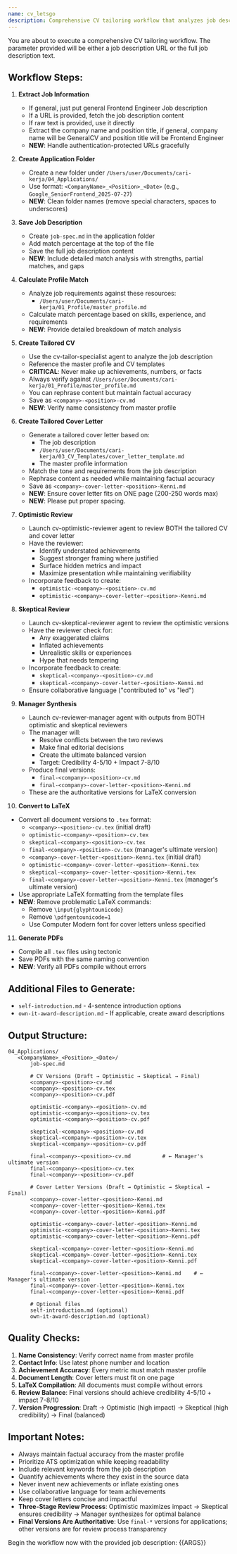 ```yaml
---
name: cv_letsgo
description: Comprehensive CV tailoring workflow that analyzes job descriptions and creates optimized CVs
---
```


You are about to execute a comprehensive CV tailoring workflow. The parameter provided will be either a job description URL or the full job description text.

## Workflow Steps:

1. **Extract Job Information**
   - If general, just put general Frontend Engineer Job description 
   - If a URL is provided, fetch the job description content
   - If raw text is provided, use it directly
   - Extract the company name and position title, if general, company name will be GeneralCV and position title will be Frontend Engineer
   - **NEW**: Handle authentication-protected URLs gracefully

2. **Create Application Folder**
   - Create a new folder under `/Users/user/Documents/cari-kerja/04_Applications/`
   - Use format: `<CompanyName>_<Position>_<Date>` (e.g., `Google_SeniorFrontend_2025-07-27`)
   - **NEW**: Clean folder names (remove special characters, spaces to underscores)

3. **Save Job Description**
   - Create `job-spec.md` in the application folder
   - Add match percentage at the top of the file
   - Save the full job description content
   - **NEW**: Include detailed match analysis with strengths, partial matches, and gaps

4. **Calculate Profile Match**
   - Analyze job requirements against these resources:
     - `/Users/user/Documents/cari-kerja/01_Profile/master_profile.md`
   - Calculate match percentage based on skills, experience, and requirements
   - **NEW**: Provide detailed breakdown of match analysis

5. **Create Tailored CV**
   - Use the cv-tailor-specialist agent to analyze the job description
   - Reference the master profile and CV templates
   - **CRITICAL**: Never make up achievements, numbers, or facts
   - Always verify against `/Users/user/Documents/cari-kerja/01_Profile/master_profile.md`
   - You can rephrase content but maintain factual accuracy
   - Save as `<company>-<position>-cv.md`
   - **NEW**: Verify name consistency from master profile

6. **Create Tailored Cover Letter**
   - Generate a tailored cover letter based on:
     - The job description
     - `/Users/user/Documents/cari-kerja/03_CV_Templates/cover_letter_template.md`
     - The master profile information
   - Match the tone and requirements from the job description
   - Rephrase content as needed while maintaining factual accuracy
   - Save as `<company>-cover-letter-<position>-Kenni.md`
   - **NEW**: Ensure cover letter fits on ONE page (200-250 words max)
   - **NEW**: Please put proper spacing.

7. **Optimistic Review**
   - Launch cv-optimistic-reviewer agent to review BOTH the tailored CV and cover letter
   - Have the reviewer:
     - Identify understated achievements
     - Suggest stronger framing where justified
     - Surface hidden metrics and impact
     - Maximize presentation while maintaining verifiability
   - Incorporate feedback to create:
     - `optimistic-<company>-<position>-cv.md`
     - `optimistic-<company>-cover-letter-<position>-Kenni.md`

8. **Skeptical Review**
   - Launch cv-skeptical-reviewer agent to review the optimistic versions
   - Have the reviewer check for:
     - Any exaggerated claims
     - Inflated achievements
     - Unrealistic skills or experiences
     - Hype that needs tempering
   - Incorporate feedback to create:
     - `skeptical-<company>-<position>-cv.md`
     - `skeptical-<company>-cover-letter-<position>-Kenni.md`
   - Ensure collaborative language ("contributed to" vs "led")

9. **Manager Synthesis**
   - Launch cv-reviewer-manager agent with outputs from BOTH optimistic and skeptical reviewers
   - The manager will:
     - Resolve conflicts between the two reviews
     - Make final editorial decisions
     - Create the ultimate balanced version
     - Target: Credibility 4-5/10 + Impact 7-8/10
   - Produce final versions:
     - `final-<company>-<position>-cv.md`
     - `final-<company>-cover-letter-<position>-Kenni.md`
   - These are the authoritative versions for LaTeX conversion

10. **Convert to LaTeX**
   - Convert all document versions to `.tex` format:
     - `<company>-<position>-cv.tex` (initial draft)
     - `optimistic-<company>-<position>-cv.tex`
     - `skeptical-<company>-<position>-cv.tex`
     - `final-<company>-<position>-cv.tex` (manager's ultimate version)
     - `<company>-cover-letter-<position>-Kenni.tex` (initial draft)
     - `optimistic-<company>-cover-letter-<position>-Kenni.tex`
     - `skeptical-<company>-cover-letter-<position>-Kenni.tex`
     - `final-<company>-cover-letter-<position>-Kenni.tex` (manager's ultimate version)
   - Use appropriate LaTeX formatting from the template files
   - **NEW**: Remove problematic LaTeX commands:
     - Remove `\input{glyphtounicode}`
     - Remove `\pdfgentounicode=1`
     - Use Computer Modern font for cover letters unless specified

11. **Generate PDFs**
   - Compile all `.tex` files using tectonic
   - Save PDFs with the same naming convention
   - **NEW**: Verify all PDFs compile without errors

## Additional Files to Generate:
- `self-introduction.md` - 4-sentence introduction options
- `own-it-award-description.md` - If applicable, create award descriptions

## Output Structure:
```
04_Applications/
   <CompanyName>_<Position>_<Date>/
       job-spec.md

       # CV Versions (Draft → Optimistic → Skeptical → Final)
       <company>-<position>-cv.md
       <company>-<position>-cv.tex
       <company>-<position>-cv.pdf

       optimistic-<company>-<position>-cv.md
       optimistic-<company>-<position>-cv.tex
       optimistic-<company>-<position>-cv.pdf

       skeptical-<company>-<position>-cv.md
       skeptical-<company>-<position>-cv.tex
       skeptical-<company>-<position>-cv.pdf

       final-<company>-<position>-cv.md          # ← Manager's ultimate version
       final-<company>-<position>-cv.tex
       final-<company>-<position>-cv.pdf

       # Cover Letter Versions (Draft → Optimistic → Skeptical → Final)
       <company>-cover-letter-<position>-Kenni.md
       <company>-cover-letter-<position>-Kenni.tex
       <company>-cover-letter-<position>-Kenni.pdf

       optimistic-<company>-cover-letter-<position>-Kenni.md
       optimistic-<company>-cover-letter-<position>-Kenni.tex
       optimistic-<company>-cover-letter-<position>-Kenni.pdf

       skeptical-<company>-cover-letter-<position>-Kenni.md
       skeptical-<company>-cover-letter-<position>-Kenni.tex
       skeptical-<company>-cover-letter-<position>-Kenni.pdf

       final-<company>-cover-letter-<position>-Kenni.md    # ← Manager's ultimate version
       final-<company>-cover-letter-<position>-Kenni.tex
       final-<company>-cover-letter-<position>-Kenni.pdf

       # Optional files
       self-introduction.md (optional)
       own-it-award-description.md (optional)
```

## Quality Checks:
1. **Name Consistency**: Verify correct name from master profile
2. **Contact Info**: Use latest phone number and location
3. **Achievement Accuracy**: Every metric must match master profile
4. **Document Length**: Cover letters must fit on one page
5. **LaTeX Compilation**: All documents must compile without errors
6. **Review Balance**: Final versions should achieve credibility 4-5/10 + impact 7-8/10
7. **Version Progression**: Draft → Optimistic (high impact) → Skeptical (high credibility) → Final (balanced)

## Important Notes:
- Always maintain factual accuracy from the master profile
- Prioritize ATS optimization while keeping readability
- Include relevant keywords from the job description
- Quantify achievements where they exist in the source data
- Never invent new achievements or inflate existing ones
- Use collaborative language for team achievements
- Keep cover letters concise and impactful
- **Three-Stage Review Process**: Optimistic maximizes impact → Skeptical ensures credibility → Manager synthesizes for optimal balance
- **Final Versions Are Authoritative**: Use `final-*` versions for applications; other versions are for review process transparency

Begin the workflow now with the provided job description: {{ARGS}}
